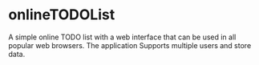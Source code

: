 # onlineTODOList
A simple online TODO list with a web interface that can be used in all popular web browsers. The application Supports multiple users and store data.
